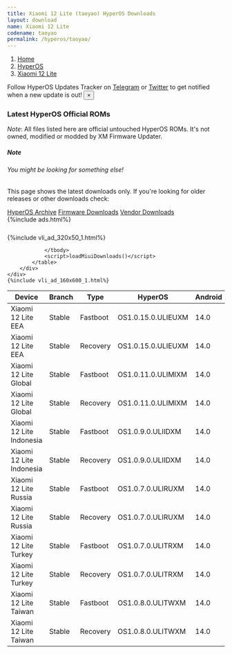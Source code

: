 ```yaml
---
title: Xiaomi 12 Lite (taoyao) HyperOS Downloads
layout: download
name: Xiaomi 12 Lite
codename: taoyao
permalink: /hyperos/taoyao/
---
```

<nav aria-label="breadcrumb">
    <ol class="breadcrumb">
        <li class="breadcrumb-item"><a href="/">Home</a></li>
        <li class="breadcrumb-item"><a href="/hyperos/">HyperOS</a></li>
        <li class="breadcrumb-item active" aria-current="page"><a href="/hyperos/taoyao/">Xiaomi 12 Lite</a></li>
    </ol>
</nav>
<div class="alert alert-primary alert-dismissible fade show" role="alert">
    Follow HyperOS Updates Tracker on <a href="https://t.me/MIUIUpdatesTracker" class="alert-link">Telegram</a>
     or <a href="https://twitter.com/MiFwUpdater" class="alert-link">Twitter</a> to get notified when a new update is out!
    <button type="button" class="close" data-dismiss="alert" aria-label="Close">
        <span aria-hidden="true">&times;</span>
    </button>
</div>

### Latest HyperOS Official ROMs
*Note*: All files listed here are official untouched HyperOS ROMs. It's not owned, modified or modded by XM Firmware Updater.
<div class="card">
  <div class="card-body">
    <h5 class="card-title">Note</h5>
    <h6 class="card-subtitle mb-2 text-muted">You might be looking for something else!</h6>
    <p class="card-text">This page shows the latest downloads only.
     If you're looking for older releases or other downloads check:</p>
    <a href="/archive/hyperos/taoyao/" class="card-link">HyperOS Archive</a>
    <a href="/firmware/taoyao/" class="card-link">Firmware Downloads</a>
    <a href="/vendor/taoyao/" class="card-link">Vendor Downloads</a>
  </div>
</div>
{%include ads.html%}
<div class="row justify-content-center">
    <div class="col-10">
        <div class="table-responsive-md" style="margin-top: 25px;">
            {%include vli_ad_320x50_1.html%}
            <table id="miui" class="display dt-responsive nowrap compact table table-striped table-hover table-sm">
                <thead class="thead-dark">
                    <tr>
                        <th data-ref="device">Device</th>
                        <th data-ref="branch">Branch</th>
                        <th data-ref="type">Type</th>
                        <th data-ref="miui">HyperOS</th>
                        <th data-ref="android">Android</th>
                        <th data-ref="size">Size</th>
                        <th data-ref="size">Date</th>
                        <th data-ref="link">Link</th>
                    </tr>
                </thead>
                <tbody>
                <tr><td>Xiaomi 12 Lite EEA</td><td>Stable</td><td>Fastboot</td><td>OS1.0.15.0.ULIEUXM</td><td>14.0</td><td>7.0 GB</td><td>2024-10-17</td><td><a href="/hyperos/taoyao/stable/OS1.0.15.0.ULIEUXM/">Download</a></td></tr>
<tr><td>Xiaomi 12 Lite EEA</td><td>Stable</td><td>Recovery</td><td>OS1.0.15.0.ULIEUXM</td><td>14.0</td><td>5.4 GB</td><td>2024-10-30</td><td><a href="/hyperos/taoyao/stable/OS1.0.15.0.ULIEUXM/">Download</a></td></tr>
<tr><td>Xiaomi 12 Lite Global</td><td>Stable</td><td>Fastboot</td><td>OS1.0.11.0.ULIMIXM</td><td>14.0</td><td>7.3 GB</td><td>2024-10-14</td><td><a href="/hyperos/taoyao/stable/OS1.0.11.0.ULIMIXM/">Download</a></td></tr>
<tr><td>Xiaomi 12 Lite Global</td><td>Stable</td><td>Recovery</td><td>OS1.0.11.0.ULIMIXM</td><td>14.0</td><td>5.3 GB</td><td>2024-11-04</td><td><a href="/hyperos/taoyao/stable/OS1.0.11.0.ULIMIXM/">Download</a></td></tr>
<tr><td>Xiaomi 12 Lite Indonesia</td><td>Stable</td><td>Fastboot</td><td>OS1.0.9.0.ULIIDXM</td><td>14.0</td><td>6.7 GB</td><td>2024-10-17</td><td><a href="/hyperos/taoyao/stable/OS1.0.9.0.ULIIDXM/">Download</a></td></tr>
<tr><td>Xiaomi 12 Lite Indonesia</td><td>Stable</td><td>Recovery</td><td>OS1.0.9.0.ULIIDXM</td><td>14.0</td><td>5.2 GB</td><td>2024-11-04</td><td><a href="/hyperos/taoyao/stable/OS1.0.9.0.ULIIDXM/">Download</a></td></tr>
<tr><td>Xiaomi 12 Lite Russia</td><td>Stable</td><td>Fastboot</td><td>OS1.0.7.0.ULIRUXM</td><td>14.0</td><td>6.6 GB</td><td>2024-10-17</td><td><a href="/hyperos/taoyao/stable/OS1.0.7.0.ULIRUXM/">Download</a></td></tr>
<tr><td>Xiaomi 12 Lite Russia</td><td>Stable</td><td>Recovery</td><td>OS1.0.7.0.ULIRUXM</td><td>14.0</td><td>5.2 GB</td><td>2024-11-04</td><td><a href="/hyperos/taoyao/stable/OS1.0.7.0.ULIRUXM/">Download</a></td></tr>
<tr><td>Xiaomi 12 Lite Turkey</td><td>Stable</td><td>Fastboot</td><td>OS1.0.7.0.ULITRXM</td><td>14.0</td><td>6.6 GB</td><td>2024-10-17</td><td><a href="/hyperos/taoyao/stable/OS1.0.7.0.ULITRXM/">Download</a></td></tr>
<tr><td>Xiaomi 12 Lite Turkey</td><td>Stable</td><td>Recovery</td><td>OS1.0.7.0.ULITRXM</td><td>14.0</td><td>5.2 GB</td><td>2024-11-04</td><td><a href="/hyperos/taoyao/stable/OS1.0.7.0.ULITRXM/">Download</a></td></tr>
<tr><td>Xiaomi 12 Lite Taiwan</td><td>Stable</td><td>Fastboot</td><td>OS1.0.8.0.ULITWXM</td><td>14.0</td><td>6.3 GB</td><td>2024-10-17</td><td><a href="/hyperos/taoyao/stable/OS1.0.8.0.ULITWXM/">Download</a></td></tr>
<tr><td>Xiaomi 12 Lite Taiwan</td><td>Stable</td><td>Recovery</td><td>OS1.0.8.0.ULITWXM</td><td>14.0</td><td>5.0 GB</td><td>2024-11-04</td><td><a href="/hyperos/taoyao/stable/OS1.0.8.0.ULITWXM/">Download</a></td></tr>

                </tbody>
                <script>loadMiuiDownloads()</script>
            </table>
        </div>
    </div>
    {%include vli_ad_160x600_1.html%}
</div>
